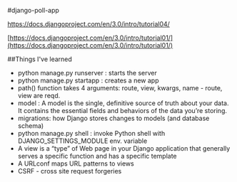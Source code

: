 #django-poll-app

https://docs.djangoproject.com/en/3.0/intro/tutorial04/

[https://docs.djangoproject.com/en/3.0/intro/tutorial01/](https://docs.djangoproject.com/en/3.0/intro/tutorial01/)

##Things I've learned

- python manage.py runserver : starts the server
- python manage.py startapp <app-name> : creates a new app
- path() function takes 4 arguments: route, view, kwargs, name - route, view are reqd.
- model : A model is the single, definitive source of truth about your data. It contains the essential fields and behaviors of the data you’re storing.
- migrations: how Django stores changes to models (and database schema)
- python manage.py shell : invoke Python shell with DJANGO_SETTINGS_MODULE env. variable
- A view is a “type” of Web page in your Django application that generally serves a specific function and has a specific template
- A URLconf maps URL patterns to views
- CSRF - cross site request forgeries
